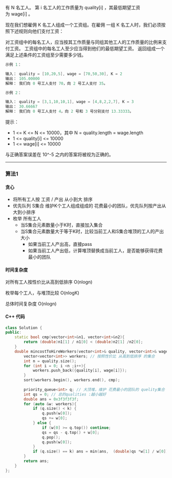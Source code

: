 有 N 名工人。 第 i 名工人的工作质量为 quality[i] ，其最低期望工资为 wage[i] 。

现在我们想雇佣 K 名工人组成一个工资组。在雇佣 一组 K 名工人时，我们必须按照下述规则向他们支付工资：

对工资组中的每名工人，应当按其工作质量与同组其他工人的工作质量的比例来支付工资。
工资组中的每名工人至少应当得到他们的最低期望工资。
返回组成一个满足上述条件的工资组至少需要多少钱。

```cpp
示例 1：

输入： quality = [10,20,5], wage = [70,50,30], K = 2
输出： 105.00000
解释： 我们向 0 号工人支付 70，向 2 号工人支付 35。

示例 2：

输入： quality = [3,1,10,10,1], wage = [4,8,2,2,7], K = 3
输出： 30.66667
解释： 我们向 0 号工人支付 4，向 2 号和 3 号分别支付 13.33333。
```

提示：

- 1 <= K <= N <= 10000，其中 N = quality.length = wage.length
- 1 <= quality[i] <= 10000
- 1 <= wage[i] <= 10000

与正确答案误差在 10^-5 之内的答案将被视为正确的。

---



### 算法1

#### 贪心

- 将所有工人按 工资 / 产出 从小到大 排序
- 优先队列 S集合 维护K个工人组成组成的 花费最小的团队，优先队列按产出从大到小排序
- 枚举 所有工人
  - 当S集合元素数量小于K时，直接加入集合
  - 当S集合元素数量大于等于K时，比较当前工人和S集合堆顶的工人的产出大小
    - 如果当前工人产出高，直接pass
    - 如果当前工人产出低，计算堆顶替换成当前工人，是否能够获得花费最小的团队

#### 时间复杂度

对所有工人按性价比从高到低排序 O(nlogn)

枚举每个工人，与堆顶比较 O(nlogK)

总体时间复杂度 O(nlogn)

#### C++ 代码

```cpp
class Solution {
public:
    static bool cmp(vector<int>&n1, vector<int>&n2){
        return (double)n1[1] / n1[0] < (double)n2[1] /n2[0];
    }
    double mincostToHireWorkers(vector<int>& quality, vector<int>& wage, int k) {
        vector<vector<int>> workers; // 按照性价比 从高到低排序 的集合
        int n = quality.size();
        for (int i = 0; i <n ;i++){
            workers.push_back({quality[i], wage[i]});
        }
        sort(workers.begin(), workers.end(), cmp);
        
        priority_queue<int> q; // 大顶堆，维护 花费最小的团队的 quelity集合
        int qs = 0; // 总的qualities :越小越好
        double ans = 0x3f3f3f3f;
        for (auto &w: workers){
            if (q.size() < k) {
                q.push(w[0]);
                qs += w[0];
            } else {
                if (w[0] >= q.top()) continue;
                qs = qs - q.top() + w[0];
                q.pop();
                q.push(w[0]);
            }
            if (q.size() == k) ans = min(ans,  (double)qs *w[1] / w[0]);
        }
        return ans;
    }
};
```
